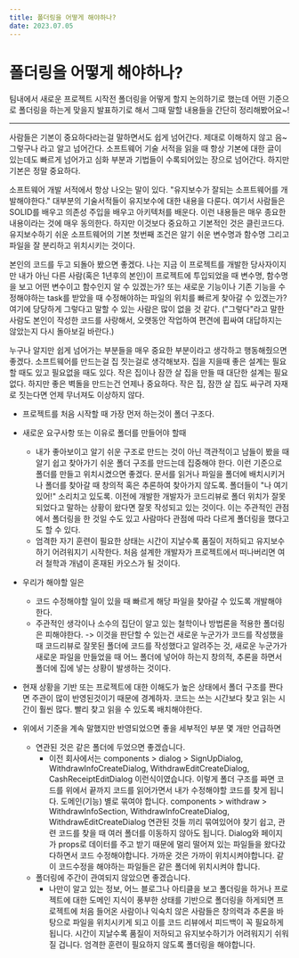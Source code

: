 ```yaml
---
title: 폴더링을 어떻게 해야하나?
date: 2023.07.05
---
```


# 폴더링을 어떻게 해야하나?

팀내에서 새로운 프로젝트 시작전 폴더링을 어떻게 할지 논의하기로 했는데 어떤 기준으로 폴더링을 하는게 맞을지 발표하기로 해서 그때 말할 내용들을 간단히 정리해봤어요~!

---

사람들은 기본이 중요하다라는걸 말하면서도 쉽게 넘어간다. 제대로 이해하지 않고 음~ 그렇구나 라고 알고 넘어간다. 소프트웨어 기술 서적을 읽을 때 항상 기본에 대한 글이 있는데도 빠르게 넘어가고 심화 부분과 기법들이 수록되어있는 장으로 넘어간다. 하지만 기본은 정말 중요하다.

소프트웨어 개발 서적에서 항상 나오는 말이 있다. "유지보수가 잘되는 소프트웨어를 개발해야한다." 대부분의 기술서적들이 유지보수에 대한 내용을 다룬다. 여기서 사람들은 SOLID를 배우고 의존성 주입을 배우고 아키텍처를 배운다. 이런 내용들은 매우 종요한 내용이라는 것에 매우 동의한다. 하지만 이것보다 중요하고 기본적인 것은 클린코드다. 유지보수하기 쉬운 소프트웨어의 기본 첫번째 조건은 알기 쉬운 변수명과 함수명 그리고 파일을 잘 분리하고 위치시키는 것이다.

본인의 코드를 두고 되돌아 봤으면 좋겠다. 나는 지금 이 프로젝트를 개발한 당사자이지만 내가 아닌 다른 사람(혹은 1년후의 본인)이 프로젝트에 투입되었을 때 변수명, 함수명을 보고 어떤 변수이고 함수인지 알 수 있겠는가? 또는 새로운 기능이나 기존 기능을 수정해야하는 task를 받았을 때 수정해야하는 파일의 위치를 빠르게 찾아갈 수 있겠는가? 여기에 당당하게 그렇다고 말할 수 있는 사람은 많이 없을 것 같다. ("그렇다"라고 말한 사람도 본인이 작성한 코드를 사랑해서, 오랫동안 작업하여 편견에 휩싸여 대답하지는 않았는지 다시 돌아보길 바란다.)

누구나 알지만 쉽게 넘어가는 부분들을 매우 중요한 부분이라고 생각하고 행동해줬으면 좋겠다. 소프트웨어를 만드는걸 집 짓는걸로 생각해보자. 집을 지을때 좋은 설계는 필요할 때도 있고 필요없을 때도 있다. 작은 집이나 잠깐 살 집을 만들 때 대단한 설계는 필요없다. 하지만 좋은 벽돌을 만드는건 언제나 중요하다. 작은 집, 잠깐 살 집도 싸구려 자재로 짓는다면 언제 무너져도 이상하지 않다.

- 프로젝트를 처음 시작할 때 가장 먼저 하는것이 폴더 구조다. 

- 새로운 요구사항 또는 이유로 폴더를 만들어야 할때
  - 내가 좋아보이고 알기 쉬운 구조로 만드는 것이 아닌 객관적이고 남들이 봤을 때 알기 쉽고 찾아가기 쉬운 폴더 구조를 만드는데 집중해야 한다. 이런 기준으로 폴더를 만들고 위치시켰으면 좋겠다. 문서를 읽거나 파일을 폴더에 배치시키거나 폴더를 찾아갈 때 창의적 혹은 추론하여 찾아가지 않도록. 폴더들이 "나 여기있어!" 소리치고 있도록. 이전에 개발한 개발자가 코드리뷰로 폴더 위치가 잘못되었다고 말하는 상황이 왔다면 잘못 작성되고 있는 것이다. 이는 주관적인 관점에서 폴더링을 한 것일 수도 있고 사람마다 관점에 따라 다르게 폴더링을 했다고도 할 수 있다.
  - 엄격한 자기 훈련이 필요한 상태는 시간이 지날수록 품질이 저하되고 유지보수하기 어려워지기 시작한다. 처음 설계한 개발자가 프로젝트에서 떠나버리면 여러 철학과 개념이 혼재된 카오스가 될 것이다.

- 우리가 해야할 일은
  - 코드 수정해야할 일이 있을 때 빠르게 해당 파일을 찾아갈 수 있도록 개발해야 한다.
  - 주관적인 생각이나 소수의 집단이 알고 있는 철학이나 방법론을 적용한 폴더링은 피해야한다. -> 이것을 판단할 수 있는건 새로운 누군가가 코드를 작성했을 때 코드리뷰로 잘못된 폴더에 코드를 작성했다고 알려주는 것, 새로운 누군가가 새로운 파일을 만들었을 때 어느 폴더에 넣어야 하는지 창의적, 추론을 하면서 폴더에 집에 넣는 상황이 발생하는 것이다.

- 현재 상황을 기반 또는 프로젝트에 대한 이해도가 높은 상태에서 폴더 구조를 짠다면 주관이 많이 반영된것이기 때문에 경계하자. 코드는 쓰는 시간보다 찾고 읽는 시간이 훨씬 많다. 빨리 찾고 읽을 수 있도록 배치해야한다.

- 위에서 기준을 계속 말했지만 반영되었으면 좋을 세부적인 부분 몇 개만 언급하면
  - 연관된 것은 같은 폴더에 두었으면 좋겠습니다.
    - 이전 회사에서는 components > dialog > SignUpDialog, WithdrawInfoCreateDialog, WithdrawEditCreateDialog, CashReceiptEditDialog 이런식이였습니다. 이렇게 폴더 구조를 짜면 코드를 위에서 끝까지 코드를 읽어가면서 내가 수정해야할 코드를 찾게 됩니다. 도메인(기능) 별로 묶여야 합니다. components > withdraw > WithdrawInfoSection, WithdrawInfoCreateDialog, WithdrawEditCreateDialog 연관된 것들 끼리 묶여있어야 찾기 쉽고, 관련 코드를 찾을 때 여러 폴더를 이동하지 않아도 됩니다. Dialog와 페이지가 props로 데이터를 주고 받기 때문에 멀리 떨어져 있는 파일들을 왔다갔다하면서 코드 수정해야합니다. 가까운 것은 가까이 위치시켜야합니다. 같이 코드수정을 해야하는 파일들은 같은 폴더에 위치시켜야 합니다.
  - 폴더링에 주간이 관여되지 않았으면 좋겠습니다.
    - 나만이 알고 있는 정보, 어느 블로그나 아티클을 보고 폴더링을 하거나 프로젝트에 대한 도메인 지식이 풍부한 상태를 기반으로 폴더링을 하게되면 프로젝트에 처음 들어온 사람이나 익숙치 않은 사람들은 창의력과 추론을 바탕으로 파일을 위치시키게 되고 이를 코드 리뷰에서 피드백이 꼭 필요하게 됩니다. 시간이 지날수록 품질이 저하되고 유지보수하기가 어려워지기 쉬워질 겁니다. 엄격한 훈련이 필요하지 않도록 폴더링을 해야합니다.
